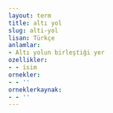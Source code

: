 ```yaml
---
layout: term
title: altı yol
slug: alti-yol
lisan: Türkçe
anlamlar:
- Altı yolun birleştiği yer
ozellikler:
- - isim
ornekler:
- - ''
orneklerkaynak:
- - ''
---
```

